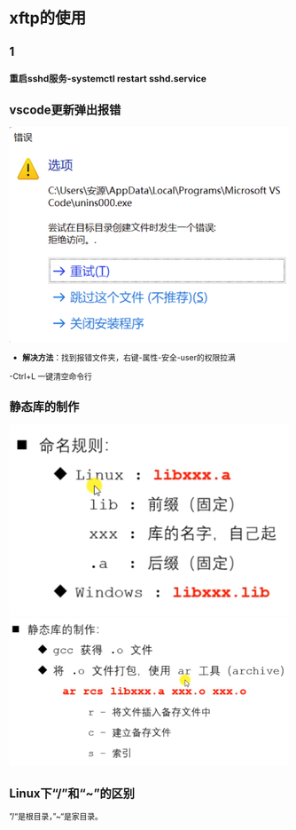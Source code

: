# xftp的使用
## 1 

### 重启sshd服务-systemctl restart sshd.service



## vscode更新弹出报错
![图 1](images/c2c91cefd0118e9428f56877ae12ef181f12c7a77544fb6524805d91e5c1bee5.png)  
- __解决方法__：找到报错文件夹，右键-属性-安全-user的权限拉满

-Ctrl+L 一键清空命令行

## 静态库的制作
![图 2](images/c65ee9c206e111667705c97a196123ee83c43f72735f98a82a25942116c1de8c.png)  
![图 3](images/6f450bfc5233ef0f0cd62b495052c5906f08355e0be590db7fd5a71fb781fde5.png)  

## Linux下“/”和“~”的区别
”/“是根目录，”~“是家目录。